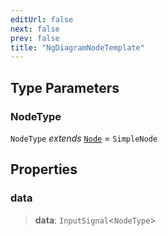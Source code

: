 ```yaml
---
editUrl: false
next: false
prev: false
title: "NgDiagramNodeTemplate"
---
```


## Type Parameters

### NodeType

`NodeType` *extends* [`Node`](/api/other/node/) = `SimpleNode`

## Properties

### data

> **data**: `InputSignal`\<`NodeType`\>
